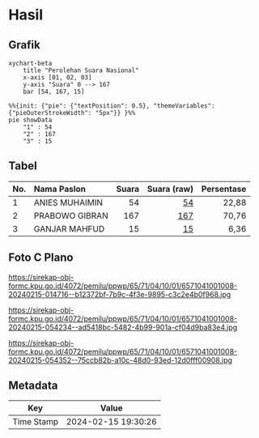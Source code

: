 # Hasil

## Grafik

```mermaid
xychart-beta
    title "Perolehan Suara Nasional"
    x-axis [01, 02, 03]
    y-axis "Suara" 0 --> 167
    bar [54, 167, 15]
```

```mermaid
%%{init: {"pie": {"textPosition": 0.5}, "themeVariables": {"pieOuterStrokeWidth": "5px"}} }%%
pie showData
    "1" : 54
    "2" : 167
    "3" : 15
```

## Tabel

| No. | Nama Paslon    | Suara | Suara (raw) | Persentase |
|:--- |:-------------- | -----:| -----------:| ----------:|
| 1   | ANIES MUHAIMIN | 54    | [54][p-1]   | 22,88      |
| 2   | PRABOWO GIBRAN | 167   | [167][p-2]  | 70,76      |
| 3   | GANJAR MAHFUD  | 15    | [15][p-3]   | 6,36       |


[p-1]: https://github.com/gigit-pemilu/pemilu-2024/blob/main/pilpres/hitung-suara/sub/65-kalimantan-utara/sub/71-kota-tarakan/sub/04-tarakan-utara/sub/1001-juata-laut/sub/008-tps/sub/paslon-1.txt
[p-2]: https://github.com/gigit-pemilu/pemilu-2024/blob/main/pilpres/hitung-suara/sub/65-kalimantan-utara/sub/71-kota-tarakan/sub/04-tarakan-utara/sub/1001-juata-laut/sub/008-tps/sub/paslon-2.txt
[p-3]: https://github.com/gigit-pemilu/pemilu-2024/blob/main/pilpres/hitung-suara/sub/65-kalimantan-utara/sub/71-kota-tarakan/sub/04-tarakan-utara/sub/1001-juata-laut/sub/008-tps/sub/paslon-3.txt

## Foto C Plano

https://sirekap-obj-formc.kpu.go.id/4072/pemilu/ppwp/65/71/04/10/01/6571041001008-20240215-014716--b12372bf-7b9c-4f3e-9895-c3c2e4b0f968.jpg

https://sirekap-obj-formc.kpu.go.id/4072/pemilu/ppwp/65/71/04/10/01/6571041001008-20240215-054234--ad5418bc-5482-4b99-901a-cf04d9ba83e4.jpg

https://sirekap-obj-formc.kpu.go.id/4072/pemilu/ppwp/65/71/04/10/01/6571041001008-20240215-054352--75ccb82b-a10c-48d0-93ed-12d0fff00908.jpg


## Metadata

| Key        | Value               |
| ---------- | ------------------- |
| Time Stamp | 2024-02-15 19:30:26 |



